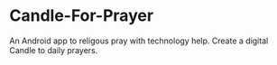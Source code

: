 # Candle-For-Prayer
An Android app to religous pray with technology help. Create a digital Candle to daily prayers.

